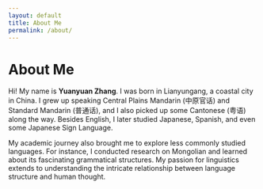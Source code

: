 ```yaml
---
layout: default
title: About Me
permalink: /about/
---
```


# About Me

<p>
  Hi! My name is <strong>Yuanyuan Zhang</strong>. I was born in Lianyungang, a coastal city in China. I grew up speaking Central Plains Mandarin (中原官话) and Standard Mandarin (普通话), and I also picked up some Cantonese (粤语) along the way. Besides English, I later studied Japanese, Spanish, and even some Japanese Sign Language.
</p>
<p>
  My academic journey also brought me to explore less commonly studied languages. For instance, I conducted research on Mongolian and learned about its fascinating grammatical structures. My passion for linguistics extends to understanding the intricate relationship between language structure and human thought.
</p>
<p>


